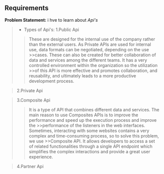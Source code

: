 ## Requirements

__Problem Statement:__ i hve to learn about *Api's*

> - Types of Api's:
>1.Public Api
>>These are designed for the internal use of the company rather than the external users. As Private APIs are used for internal use, data formats can be negotiated, depending on the use >>cases. These can also be created for better collaboration of data and services among the different teams. It has a very controlled environment within the organization so the utilization >>of this API is more effective and promotes collaboration, and reusability, and ultimately leads to a more productive development process.

>2.Private Api

>3.Composite Api 
>>It is a type of API that combines different data and services. The main reason to use Composites APIs is to improve the performance and speed up the execution process and improve the >>performance of the listeners in the web interfaces. Sometimes, interacting with some websites contains a very complex and time-consuming process, so to solve this problem, we use >>Composite API. It allows developers to access a set of related functionalities through a single API endpoint which simplifies the complex interactions and provide a great user experience.

>4.Partner Api
